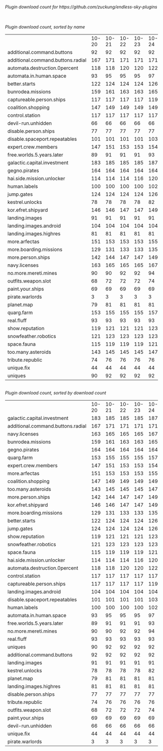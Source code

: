 <h6>Plugin download count for https://github.com/zuckung/endless-sky-plugins<br>
<br>
<h6>Plugin download count, sorted by name<br>
<table>
	<tr>
		<td></td>
		<td>10-20</td>
		<td>10-21</td>
		<td>10-22</td>
		<td>10-23</td>
		<td>10-24</td>
		<td>10-25</td>
		<td>10-26</td>
		<td>today +</td>
	</tr>
	<tr>
		<td>additional.command.buttons</td>
		<td>92</td>
		<td>92</td>
		<td>92</td>
		<td>92</td>
		<td>92</td>
		<td>92</td>
		<td>92</td>
		<td></td>
	</tr>
	<tr>
		<td>additional.command.buttons.radial</td>
		<td>167</td>
		<td>171</td>
		<td>171</td>
		<td>171</td>
		<td>171</td>
		<td>171</td>
		<td>171</td>
		<td></td>
	</tr>
	<tr>
		<td>automata.destruction.0percent</td>
		<td>118</td>
		<td>118</td>
		<td>120</td>
		<td>120</td>
		<td>122</td>
		<td>122</td>
		<td>122</td>
		<td></td>
	</tr>
	<tr>
		<td>automata.in.human.space</td>
		<td>93</td>
		<td>95</td>
		<td>95</td>
		<td>95</td>
		<td>97</td>
		<td>99</td>
		<td>99</td>
		<td></td>
	</tr>
	<tr>
		<td>better.starts</td>
		<td>122</td>
		<td>124</td>
		<td>124</td>
		<td>124</td>
		<td>126</td>
		<td>127</td>
		<td>127</td>
		<td></td>
	</tr>
	<tr>
		<td>bunrodea.missions</td>
		<td>159</td>
		<td>161</td>
		<td>163</td>
		<td>163</td>
		<td>165</td>
		<td>167</td>
		<td>167</td>
		<td></td>
	</tr>
	<tr>
		<td>captureable.person.ships</td>
		<td>117</td>
		<td>117</td>
		<td>117</td>
		<td>117</td>
		<td>119</td>
		<td>119</td>
		<td>119</td>
		<td></td>
	</tr>
	<tr>
		<td>coalition.shopping</td>
		<td>147</td>
		<td>149</td>
		<td>149</td>
		<td>149</td>
		<td>149</td>
		<td>151</td>
		<td>151</td>
		<td></td>
	</tr>
	<tr>
		<td>control.station</td>
		<td>117</td>
		<td>117</td>
		<td>117</td>
		<td>117</td>
		<td>117</td>
		<td>119</td>
		<td>119</td>
		<td></td>
	</tr>
	<tr>
		<td>devil-run.unhidden</td>
		<td>66</td>
		<td>66</td>
		<td>66</td>
		<td>66</td>
		<td>66</td>
		<td>66</td>
		<td>66</td>
		<td></td>
	</tr>
	<tr>
		<td>disable.person.ships</td>
		<td>77</td>
		<td>77</td>
		<td>77</td>
		<td>77</td>
		<td>77</td>
		<td>77</td>
		<td>77</td>
		<td></td>
	</tr>
	<tr>
		<td>disable.spaceport.repeatables</td>
		<td>101</td>
		<td>101</td>
		<td>101</td>
		<td>101</td>
		<td>103</td>
		<td>103</td>
		<td>103</td>
		<td></td>
	</tr>
	<tr>
		<td>expert.crew.members</td>
		<td>147</td>
		<td>151</td>
		<td>153</td>
		<td>153</td>
		<td>154</td>
		<td>156</td>
		<td>156</td>
		<td></td>
	</tr>
	<tr>
		<td>free.worlds.5.years.later</td>
		<td>89</td>
		<td>91</td>
		<td>91</td>
		<td>91</td>
		<td>93</td>
		<td>95</td>
		<td>95</td>
		<td></td>
	</tr>
	<tr>
		<td>galactic.capital.investment</td>
		<td>183</td>
		<td>185</td>
		<td>185</td>
		<td>185</td>
		<td>187</td>
		<td>187</td>
		<td>187</td>
		<td></td>
	</tr>
	<tr>
		<td>gegno.pirates</td>
		<td>164</td>
		<td>164</td>
		<td>164</td>
		<td>164</td>
		<td>164</td>
		<td>166</td>
		<td>166</td>
		<td></td>
	</tr>
	<tr>
		<td>hai.side.mission.unlocker</td>
		<td>114</td>
		<td>114</td>
		<td>114</td>
		<td>116</td>
		<td>120</td>
		<td>122</td>
		<td>122</td>
		<td></td>
	</tr>
	<tr>
		<td>human.labels</td>
		<td>100</td>
		<td>100</td>
		<td>100</td>
		<td>100</td>
		<td>102</td>
		<td>102</td>
		<td>102</td>
		<td></td>
	</tr>
	<tr>
		<td>jump.gates</td>
		<td>124</td>
		<td>124</td>
		<td>124</td>
		<td>124</td>
		<td>126</td>
		<td>126</td>
		<td>126</td>
		<td></td>
	</tr>
	<tr>
		<td>kestrel.unlocks</td>
		<td>78</td>
		<td>78</td>
		<td>78</td>
		<td>78</td>
		<td>82</td>
		<td>82</td>
		<td>82</td>
		<td></td>
	</tr>
	<tr>
		<td>kor.efret.shipyard</td>
		<td>146</td>
		<td>146</td>
		<td>147</td>
		<td>147</td>
		<td>149</td>
		<td>149</td>
		<td>149</td>
		<td></td>
	</tr>
	<tr>
		<td>landing.images</td>
		<td>91</td>
		<td>91</td>
		<td>91</td>
		<td>91</td>
		<td>91</td>
		<td>91</td>
		<td>91</td>
		<td></td>
	</tr>
	<tr>
		<td>landing.images.android</td>
		<td>104</td>
		<td>104</td>
		<td>104</td>
		<td>104</td>
		<td>104</td>
		<td>104</td>
		<td>104</td>
		<td></td>
	</tr>
	<tr>
		<td>landing.images.highres</td>
		<td>81</td>
		<td>81</td>
		<td>81</td>
		<td>81</td>
		<td>81</td>
		<td>81</td>
		<td>81</td>
		<td></td>
	</tr>
	<tr>
		<td>more.arfectas</td>
		<td>151</td>
		<td>153</td>
		<td>153</td>
		<td>153</td>
		<td>155</td>
		<td>155</td>
		<td>155</td>
		<td></td>
	</tr>
	<tr>
		<td>more.boarding.missions</td>
		<td>129</td>
		<td>131</td>
		<td>133</td>
		<td>133</td>
		<td>135</td>
		<td>135</td>
		<td>135</td>
		<td></td>
	</tr>
	<tr>
		<td>more.person.ships</td>
		<td>142</td>
		<td>144</td>
		<td>147</td>
		<td>147</td>
		<td>149</td>
		<td>149</td>
		<td>149</td>
		<td></td>
	</tr>
	<tr>
		<td>navy.licenses</td>
		<td>163</td>
		<td>165</td>
		<td>165</td>
		<td>165</td>
		<td>167</td>
		<td>167</td>
		<td>167</td>
		<td></td>
	</tr>
	<tr>
		<td>no.more.mereti.mines</td>
		<td>90</td>
		<td>90</td>
		<td>92</td>
		<td>92</td>
		<td>94</td>
		<td>94</td>
		<td>94</td>
		<td></td>
	</tr>
	<tr>
		<td>outfits.weapon.slot</td>
		<td>68</td>
		<td>72</td>
		<td>72</td>
		<td>72</td>
		<td>74</td>
		<td>75</td>
		<td>75</td>
		<td></td>
	</tr>
	<tr>
		<td>paint.your.ships</td>
		<td>69</td>
		<td>69</td>
		<td>69</td>
		<td>69</td>
		<td>69</td>
		<td>70</td>
		<td>70</td>
		<td></td>
	</tr>
	<tr>
		<td>pirate.warlords</td>
		<td>3</td>
		<td>3</td>
		<td>3</td>
		<td>3</td>
		<td>3</td>
		<td>3</td>
		<td>3</td>
		<td></td>
	</tr>
	<tr>
		<td>planet.map</td>
		<td>79</td>
		<td>81</td>
		<td>81</td>
		<td>81</td>
		<td>81</td>
		<td>81</td>
		<td>81</td>
		<td></td>
	</tr>
	<tr>
		<td>quarg.farm</td>
		<td>153</td>
		<td>155</td>
		<td>155</td>
		<td>155</td>
		<td>157</td>
		<td>157</td>
		<td>157</td>
		<td></td>
	</tr>
	<tr>
		<td>real.fluff</td>
		<td>93</td>
		<td>93</td>
		<td>93</td>
		<td>93</td>
		<td>93</td>
		<td>93</td>
		<td>93</td>
		<td></td>
	</tr>
	<tr>
		<td>show.reputation</td>
		<td>119</td>
		<td>121</td>
		<td>121</td>
		<td>121</td>
		<td>123</td>
		<td>125</td>
		<td>125</td>
		<td></td>
	</tr>
	<tr>
		<td>snowfeather.robotics</td>
		<td>121</td>
		<td>123</td>
		<td>123</td>
		<td>123</td>
		<td>123</td>
		<td>123</td>
		<td>123</td>
		<td></td>
	</tr>
	<tr>
		<td>space.fauna</td>
		<td>115</td>
		<td>119</td>
		<td>119</td>
		<td>119</td>
		<td>121</td>
		<td>122</td>
		<td>122</td>
		<td></td>
	</tr>
	<tr>
		<td>too.many.asteroids</td>
		<td>143</td>
		<td>145</td>
		<td>145</td>
		<td>145</td>
		<td>147</td>
		<td>149</td>
		<td>149</td>
		<td></td>
	</tr>
	<tr>
		<td>tribute.republic</td>
		<td>74</td>
		<td>76</td>
		<td>76</td>
		<td>76</td>
		<td>76</td>
		<td>76</td>
		<td>76</td>
		<td></td>
	</tr>
	<tr>
		<td>unique.fix</td>
		<td>44</td>
		<td>44</td>
		<td>44</td>
		<td>44</td>
		<td>44</td>
		<td>44</td>
		<td>44</td>
		<td></td>
	</tr>
	<tr>
		<td>uniques</td>
		<td>90</td>
		<td>92</td>
		<td>92</td>
		<td>92</td>
		<td>92</td>
		<td>92</td>
		<td>92</td>
		<td></td>
	</tr>
</table>
</h6>
<h6>Plugin download count, sorted by download count<br>
<table>
	<tr>
		<td></td>
		<td>10-20</td>
		<td>10-21</td>
		<td>10-22</td>
		<td>10-23</td>
		<td>10-24</td>
		<td>10-25</td>
		<td>10-26</td>
		<td>today +</td>
	</tr>
	<tr>
		<td>galactic.capital.investment</td>
		<td>183</td>
		<td>185</td>
		<td>185</td>
		<td>185</td>
		<td>187</td>
		<td>187</td>
		<td>187</td>
		<td></td>
	</tr>
	<tr>
		<td>additional.command.buttons.radial</td>
		<td>167</td>
		<td>171</td>
		<td>171</td>
		<td>171</td>
		<td>171</td>
		<td>171</td>
		<td>171</td>
		<td></td>
	</tr>
	<tr>
		<td>navy.licenses</td>
		<td>163</td>
		<td>165</td>
		<td>165</td>
		<td>165</td>
		<td>167</td>
		<td>167</td>
		<td>167</td>
		<td></td>
	</tr>
	<tr>
		<td>bunrodea.missions</td>
		<td>159</td>
		<td>161</td>
		<td>163</td>
		<td>163</td>
		<td>165</td>
		<td>167</td>
		<td>167</td>
		<td></td>
	</tr>
	<tr>
		<td>gegno.pirates</td>
		<td>164</td>
		<td>164</td>
		<td>164</td>
		<td>164</td>
		<td>164</td>
		<td>166</td>
		<td>166</td>
		<td></td>
	</tr>
	<tr>
		<td>quarg.farm</td>
		<td>153</td>
		<td>155</td>
		<td>155</td>
		<td>155</td>
		<td>157</td>
		<td>157</td>
		<td>157</td>
		<td></td>
	</tr>
	<tr>
		<td>expert.crew.members</td>
		<td>147</td>
		<td>151</td>
		<td>153</td>
		<td>153</td>
		<td>154</td>
		<td>156</td>
		<td>156</td>
		<td></td>
	</tr>
	<tr>
		<td>more.arfectas</td>
		<td>151</td>
		<td>153</td>
		<td>153</td>
		<td>153</td>
		<td>155</td>
		<td>155</td>
		<td>155</td>
		<td></td>
	</tr>
	<tr>
		<td>coalition.shopping</td>
		<td>147</td>
		<td>149</td>
		<td>149</td>
		<td>149</td>
		<td>149</td>
		<td>151</td>
		<td>151</td>
		<td></td>
	</tr>
	<tr>
		<td>too.many.asteroids</td>
		<td>143</td>
		<td>145</td>
		<td>145</td>
		<td>145</td>
		<td>147</td>
		<td>149</td>
		<td>149</td>
		<td></td>
	</tr>
	<tr>
		<td>more.person.ships</td>
		<td>142</td>
		<td>144</td>
		<td>147</td>
		<td>147</td>
		<td>149</td>
		<td>149</td>
		<td>149</td>
		<td></td>
	</tr>
	<tr>
		<td>kor.efret.shipyard</td>
		<td>146</td>
		<td>146</td>
		<td>147</td>
		<td>147</td>
		<td>149</td>
		<td>149</td>
		<td>149</td>
		<td></td>
	</tr>
	<tr>
		<td>more.boarding.missions</td>
		<td>129</td>
		<td>131</td>
		<td>133</td>
		<td>133</td>
		<td>135</td>
		<td>135</td>
		<td>135</td>
		<td></td>
	</tr>
	<tr>
		<td>better.starts</td>
		<td>122</td>
		<td>124</td>
		<td>124</td>
		<td>124</td>
		<td>126</td>
		<td>127</td>
		<td>127</td>
		<td></td>
	</tr>
	<tr>
		<td>jump.gates</td>
		<td>124</td>
		<td>124</td>
		<td>124</td>
		<td>124</td>
		<td>126</td>
		<td>126</td>
		<td>126</td>
		<td></td>
	</tr>
	<tr>
		<td>show.reputation</td>
		<td>119</td>
		<td>121</td>
		<td>121</td>
		<td>121</td>
		<td>123</td>
		<td>125</td>
		<td>125</td>
		<td></td>
	</tr>
	<tr>
		<td>snowfeather.robotics</td>
		<td>121</td>
		<td>123</td>
		<td>123</td>
		<td>123</td>
		<td>123</td>
		<td>123</td>
		<td>123</td>
		<td></td>
	</tr>
	<tr>
		<td>space.fauna</td>
		<td>115</td>
		<td>119</td>
		<td>119</td>
		<td>119</td>
		<td>121</td>
		<td>122</td>
		<td>122</td>
		<td></td>
	</tr>
	<tr>
		<td>hai.side.mission.unlocker</td>
		<td>114</td>
		<td>114</td>
		<td>114</td>
		<td>116</td>
		<td>120</td>
		<td>122</td>
		<td>122</td>
		<td></td>
	</tr>
	<tr>
		<td>automata.destruction.0percent</td>
		<td>118</td>
		<td>118</td>
		<td>120</td>
		<td>120</td>
		<td>122</td>
		<td>122</td>
		<td>122</td>
		<td></td>
	</tr>
	<tr>
		<td>control.station</td>
		<td>117</td>
		<td>117</td>
		<td>117</td>
		<td>117</td>
		<td>117</td>
		<td>119</td>
		<td>119</td>
		<td></td>
	</tr>
	<tr>
		<td>captureable.person.ships</td>
		<td>117</td>
		<td>117</td>
		<td>117</td>
		<td>117</td>
		<td>119</td>
		<td>119</td>
		<td>119</td>
		<td></td>
	</tr>
	<tr>
		<td>landing.images.android</td>
		<td>104</td>
		<td>104</td>
		<td>104</td>
		<td>104</td>
		<td>104</td>
		<td>104</td>
		<td>104</td>
		<td></td>
	</tr>
	<tr>
		<td>disable.spaceport.repeatables</td>
		<td>101</td>
		<td>101</td>
		<td>101</td>
		<td>101</td>
		<td>103</td>
		<td>103</td>
		<td>103</td>
		<td></td>
	</tr>
	<tr>
		<td>human.labels</td>
		<td>100</td>
		<td>100</td>
		<td>100</td>
		<td>100</td>
		<td>102</td>
		<td>102</td>
		<td>102</td>
		<td></td>
	</tr>
	<tr>
		<td>automata.in.human.space</td>
		<td>93</td>
		<td>95</td>
		<td>95</td>
		<td>95</td>
		<td>97</td>
		<td>99</td>
		<td>99</td>
		<td></td>
	</tr>
	<tr>
		<td>free.worlds.5.years.later</td>
		<td>89</td>
		<td>91</td>
		<td>91</td>
		<td>91</td>
		<td>93</td>
		<td>95</td>
		<td>95</td>
		<td></td>
	</tr>
	<tr>
		<td>no.more.mereti.mines</td>
		<td>90</td>
		<td>90</td>
		<td>92</td>
		<td>92</td>
		<td>94</td>
		<td>94</td>
		<td>94</td>
		<td></td>
	</tr>
	<tr>
		<td>real.fluff</td>
		<td>93</td>
		<td>93</td>
		<td>93</td>
		<td>93</td>
		<td>93</td>
		<td>93</td>
		<td>93</td>
		<td></td>
	</tr>
	<tr>
		<td>uniques</td>
		<td>90</td>
		<td>92</td>
		<td>92</td>
		<td>92</td>
		<td>92</td>
		<td>92</td>
		<td>92</td>
		<td></td>
	</tr>
	<tr>
		<td>additional.command.buttons</td>
		<td>92</td>
		<td>92</td>
		<td>92</td>
		<td>92</td>
		<td>92</td>
		<td>92</td>
		<td>92</td>
		<td></td>
	</tr>
	<tr>
		<td>landing.images</td>
		<td>91</td>
		<td>91</td>
		<td>91</td>
		<td>91</td>
		<td>91</td>
		<td>91</td>
		<td>91</td>
		<td></td>
	</tr>
	<tr>
		<td>kestrel.unlocks</td>
		<td>78</td>
		<td>78</td>
		<td>78</td>
		<td>78</td>
		<td>82</td>
		<td>82</td>
		<td>82</td>
		<td></td>
	</tr>
	<tr>
		<td>planet.map</td>
		<td>79</td>
		<td>81</td>
		<td>81</td>
		<td>81</td>
		<td>81</td>
		<td>81</td>
		<td>81</td>
		<td></td>
	</tr>
	<tr>
		<td>landing.images.highres</td>
		<td>81</td>
		<td>81</td>
		<td>81</td>
		<td>81</td>
		<td>81</td>
		<td>81</td>
		<td>81</td>
		<td></td>
	</tr>
	<tr>
		<td>disable.person.ships</td>
		<td>77</td>
		<td>77</td>
		<td>77</td>
		<td>77</td>
		<td>77</td>
		<td>77</td>
		<td>77</td>
		<td></td>
	</tr>
	<tr>
		<td>tribute.republic</td>
		<td>74</td>
		<td>76</td>
		<td>76</td>
		<td>76</td>
		<td>76</td>
		<td>76</td>
		<td>76</td>
		<td></td>
	</tr>
	<tr>
		<td>outfits.weapon.slot</td>
		<td>68</td>
		<td>72</td>
		<td>72</td>
		<td>72</td>
		<td>74</td>
		<td>75</td>
		<td>75</td>
		<td></td>
	</tr>
	<tr>
		<td>paint.your.ships</td>
		<td>69</td>
		<td>69</td>
		<td>69</td>
		<td>69</td>
		<td>69</td>
		<td>70</td>
		<td>70</td>
		<td></td>
	</tr>
	<tr>
		<td>devil-run.unhidden</td>
		<td>66</td>
		<td>66</td>
		<td>66</td>
		<td>66</td>
		<td>66</td>
		<td>66</td>
		<td>66</td>
		<td></td>
	</tr>
	<tr>
		<td>unique.fix</td>
		<td>44</td>
		<td>44</td>
		<td>44</td>
		<td>44</td>
		<td>44</td>
		<td>44</td>
		<td>44</td>
		<td></td>
	</tr>
	<tr>
		<td>pirate.warlords</td>
		<td>3</td>
		<td>3</td>
		<td>3</td>
		<td>3</td>
		<td>3</td>
		<td>3</td>
		<td>3</td>
		<td></td>
	</tr>
</table>
</h6>
